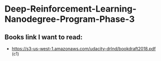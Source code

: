 # Deep-Reinforcement-Learning-Nanodegree-Program-Phase-3


Books link I want to read: 
--
- https://s3-us-west-1.amazonaws.com/udacity-drlnd/bookdraft2018.pdf (c1)
